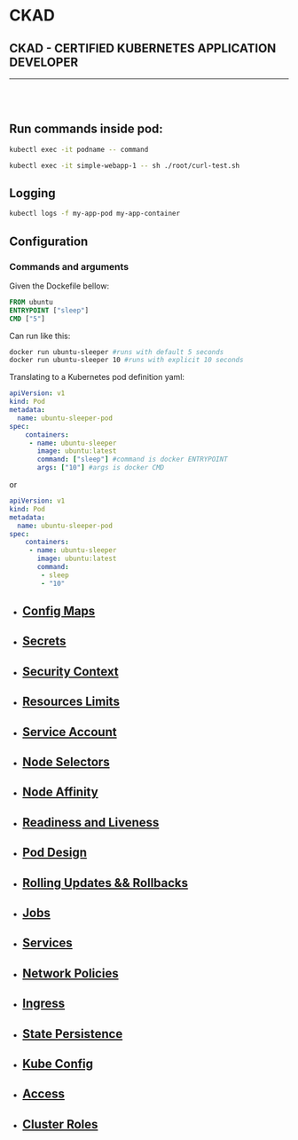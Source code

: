 # CKAD
## CKAD - CERTIFIED KUBERNETES APPLICATION DEVELOPER
<hr/><br/><br/>

## Run commands inside pod:
```bash
kubectl exec -it podname -- command
```
```bash
kubectl exec -it simple-webapp-1 -- sh ./root/curl-test.sh
```

## Logging
```bash
kubectl logs -f my-app-pod my-app-container
```	

## Configuration
### Commands and arguments

Given the Dockefile bellow:
```Dockerfile
FROM ubuntu
ENTRYPOINT ["sleep"]
CMD ["5"]
```

Can run like this:
```bash
docker run ubuntu-sleeper #runs with default 5 seconds 
docker run ubuntu-sleeper 10 #runs with explicit 10 seconds 
```

Translating to a Kubernetes pod definition yaml:
```yaml
apiVersion: v1
kind: Pod
metadata:
  name: ubuntu-sleeper-pod
spec:
    containers:
     - name: ubuntu-sleeper
       image: ubuntu:latest
       command: ["sleep"] #command is docker ENTRYPOINT
       args: ["10"] #args is docker CMD
```
or
```yaml
apiVersion: v1
kind: Pod
metadata:
  name: ubuntu-sleeper-pod
spec:
    containers:
     - name: ubuntu-sleeper
       image: ubuntu:latest
       command: 
        - sleep
        - "10"
```

- ## [Config Maps](./configmaps/README.md)

- ## [Secrets](./secrets/README.md)

- ## [Security Context](./security-context/README.md)

- ## [Resources Limits](./resources-limits/README.md)

- ## [Service Account](./service-accounts/README.md)

- ## [Node Selectors](./node-selectors/README.md)

- ## [Node Affinity](./node-affinity/README.md)

- ## [Readiness and Liveness](./readiness-liveness/README.md)

- ## [Pod Design](./pod-design/README.md)

- ## [Rolling Updates && Rollbacks](./rolling-updates-rollbacks/README.md)

- ## [Jobs](./jobs/README.md)

- ## [Services](./services/README.md)

- ## [Network Policies](./network-policies/README.md)

- ## [Ingress](./ingress/README.md)

- ## [State Persistence](./state_persistence/README.md)
  
- ## [Kube Config](./kubeconfig/README.md)

- ## [Access](./access/README.md)

- ## [Cluster Roles](./cluster-roles/README.md)